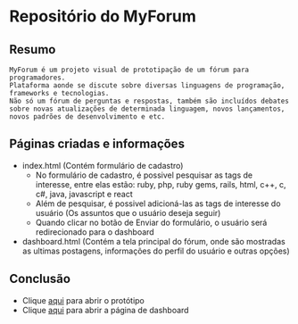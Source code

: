 # Repositório do MyForum

## Resumo
    MyForum é um projeto visual de prototipação de um fórum para programadores.
    Plataforma aonde se discute sobre diversas linguagens de programação, frameworks e tecnologias.
    Não só um fórum de perguntas e respostas, também são incluídos debates sobre novas atualizações de determinada linguagem, novos lançamentos, novos padrões de desenvolvimento e etc.

## Páginas criadas e informações
- index.html (Contém formulário de cadastro)
    - No formulário de cadastro, é possivel pesquisar as tags de interesse, entre elas estão: ruby, php, ruby gems, rails, html, c++, c, c#, java, javascript e react
    - Além de pesquisar, é possivel adicioná-las as tags de interesse do usuário (Os assuntos que o usuário deseja seguir)
    - Quando clicar no botão de Enviar do formulário, o usuário será redirecionado para o dashboard
- dashboard.html (Contém a tela principal do fórum, onde são mostradas as ultimas postagens, informações do perfil do usuário e outras opções)

## Conclusão
- Clique <a href="https://igorphelype.github.io/myForum/">aqui</a> para abrir o protótipo
- Clique <a href="https://igorphelype.github.io/myForum/dashboard.html">aqui</a> para abrir a página de dashboard